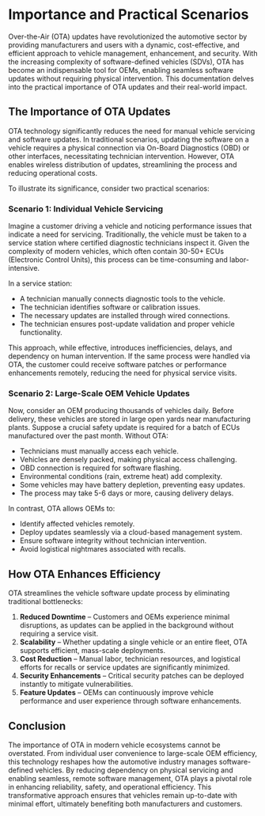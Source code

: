 # Importance and Practical Scenarios

Over-the-Air (OTA) updates have revolutionized the automotive sector by providing manufacturers and users with a dynamic, cost-effective, and efficient approach to vehicle management, enhancement, and security. With the increasing complexity of software-defined vehicles (SDVs), OTA has become an indispensable tool for OEMs, enabling seamless software updates without requiring physical intervention. This documentation delves into the practical importance of OTA updates and their real-world impact.

## **The Importance of OTA Updates**

OTA technology significantly reduces the need for manual vehicle servicing and software updates. In traditional scenarios, updating the software on a vehicle requires a physical connection via On-Board Diagnostics (OBD) or other interfaces, necessitating technician intervention. However, OTA enables wireless distribution of updates, streamlining the process and reducing operational costs.

To illustrate its significance, consider two practical scenarios:

### **Scenario 1: Individual Vehicle Servicing**

Imagine a customer driving a vehicle and noticing performance issues that indicate a need for servicing. Traditionally, the vehicle must be taken to a service station where certified diagnostic technicians inspect it. Given the complexity of modern vehicles, which often contain 30-50+ ECUs (Electronic Control Units), this process can be time-consuming and labor-intensive.

In a service station:
- A technician manually connects diagnostic tools to the vehicle.
- The technician identifies software or calibration issues.
- The necessary updates are installed through wired connections.
- The technician ensures post-update validation and proper vehicle functionality.

This approach, while effective, introduces inefficiencies, delays, and dependency on human intervention. If the same process were handled via OTA, the customer could receive software patches or performance enhancements remotely, reducing the need for physical service visits.

### **Scenario 2: Large-Scale OEM Vehicle Updates**

Now, consider an OEM producing thousands of vehicles daily. Before delivery, these vehicles are stored in large open yards near manufacturing plants. Suppose a crucial safety update is required for a batch of ECUs manufactured over the past month. Without OTA:
- Technicians must manually access each vehicle.
- Vehicles are densely packed, making physical access challenging.
- OBD connection is required for software flashing.
- Environmental conditions (rain, extreme heat) add complexity.
- Some vehicles may have battery depletion, preventing easy updates.
- The process may take 5-6 days or more, causing delivery delays.

In contrast, OTA allows OEMs to:
- Identify affected vehicles remotely.
- Deploy updates seamlessly via a cloud-based management system.
- Ensure software integrity without technician intervention.
- Avoid logistical nightmares associated with recalls.

## **How OTA Enhances Efficiency**

OTA streamlines the vehicle software update process by eliminating traditional bottlenecks:
1. **Reduced Downtime** – Customers and OEMs experience minimal disruptions, as updates can be applied in the background without requiring a service visit.
2. **Scalability** – Whether updating a single vehicle or an entire fleet, OTA supports efficient, mass-scale deployments.
3. **Cost Reduction** – Manual labor, technician resources, and logistical efforts for recalls or service updates are significantly minimized.
4. **Security Enhancements** – Critical security patches can be deployed instantly to mitigate vulnerabilities.
5. **Feature Updates** – OEMs can continuously improve vehicle performance and user experience through software enhancements.

## **Conclusion**

The importance of OTA in modern vehicle ecosystems cannot be overstated. From individual user convenience to large-scale OEM efficiency, this technology reshapes how the automotive industry manages software-defined vehicles. By reducing dependency on physical servicing and enabling seamless, remote software management, OTA plays a pivotal role in enhancing reliability, safety, and operational efficiency. This transformative approach ensures that vehicles remain up-to-date with minimal effort, ultimately benefiting both manufacturers and customers.

